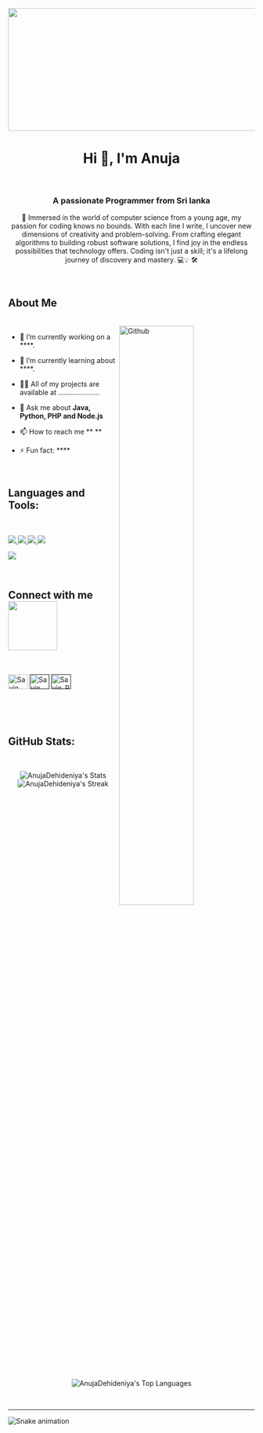 <img src ="https://user-images.githubusercontent.com/74038190/212284136-03988914-d899-44b4-b1d9-4eeccf656e44.gif"  height="250" width="1000">


<h1 align="center">Hi 👋, I'm Anuja </h1> <br>
<h3 align="center">A passionate Programmer from Sri lanka</h3>
<p align="center">🌟 Immersed in the world of computer science from a young age, my passion for coding knows no bounds. With each line I write, I uncover new dimensions of creativity and problem-solving. From crafting elegant algorithms to building robust software solutions, I find joy in the endless possibilities that technology offers. Coding isn't just a skill; it's a lifelong journey of discovery and mastery. 💻💡 🛠️</p> <br>
<p align="center"> 
</div>

<h2> About Me</h2>
<br>

<img width="55%" align="right" alt="Github" src="https://raw.githubusercontent.com/onimur/.github/master/.resources/git-header.svg" />

- 🔭 I’m currently working on a ****.

- 🌱 I’m currently learning about ****.

- 👨‍💻 All of my projects are available at .....................

- 💬 Ask me about **Java, Python, PHP and Node.js**

- 📫 How to reach me ** **

- ⚡ Fun fact: ****

<br>


<!---------------------------------------------------------------------------------------------------- Tools ---------------------------------------------------------------------------------------------------------------------->

<h2 align="left">Languages and Tools:</h2>
<br>


<p align="left">
  <a href="https://skillicons.dev">
    <img src="https://skillicons.dev/icons?i=php,java,nodejs,py,flask,fastapi" />
  </a>

  <a href="https://skillicons.dev">
    <img src="https://skillicons.dev/icons?i=html,css,js,react" />
  </a>

  <a href="https://skillicons.dev">
    <img src="https://skillicons.dev/icons?i=mongodb,mysql" />
  </a>
  
  <a href="https://skillicons.dev">
    <img src="https://skillicons.dev/icons?i=azure,aws,gcp,firebase" />
  </a>
</p>



  <a href="https://skillicons.dev">
    <img src="https://skillicons.dev/icons?i=git,github,docker,figma,idea,vscode,postman" />
  </a>
</p>

<br/>


<!---------------------------------------------------------------------------------------------------- Social ---------------------------------------------------------------------------------------------------------------------->

<h2> Connect with me <img src='https://raw.githubusercontent.com/ShahriarShafin/ShahriarShafin/main/Assets/handshake.gif' width="100px"> </h2><br>

<p align="left">
<a href="................" target="blank"><img align="center" src="https://raw.githubusercontent.com/rahuldkjain/github-profile-readme-generator/master/src/images/icons/Social/linked-in-alt.svg" alt="Savin Pathirana" height="30" width="40" /></a>
<a href="" target="blank"><img align="center" src="https://raw.githubusercontent.com/rahuldkjain/github-profile-readme-generator/master/src/images/icons/Social/facebook.svg" alt="Savin Pathirana" height="30" width="40" /></a>
<a href="" target="blank"><img align="center" src="https://raw.githubusercontent.com/rahuldkjain/github-profile-readme-generator/master/src/images/icons/Social/instagram.svg" alt="Savin_Pathirana" height="30" width="40" /></a>
</p>

<br>
  
<br>
<br>

<!---------------------------------------------------------------------------------------------------- Stats ---------------------------------------------------------------------------------------------------------------------->

<h2> GitHub Stats: </h2><br>
<div align="center">
 
  ![AnujaDehideniya's Stats](https://github-readme-stats.vercel.app/api?username=AnujaDehideniya&theme=vue-dark&show_icons=true&hide_border=true&count_private=true) <br>
  ![AnujaDehideniya's Streak](https://github-readme-streak-stats.herokuapp.com/?user=AnujaDehideniya&theme=vue-dark&hide_border=true) <br>
  ![AnujaDehideniya's Top Languages](https://github-readme-stats.vercel.app/api/top-langs/?username=AnujaDehideniya&theme=vue-dark&show_icons=true&hide_border=true&layout=compact)

</div>
<br>
<!---------------------------------------------------------------------------------------------------- Snake --------------------------------------------------------------------------------------------------------------->

<hr>

![Snake animation](https://github.com/eagrundy/eagrundy/blob/output/github-contribution-grid-snake.svg)

